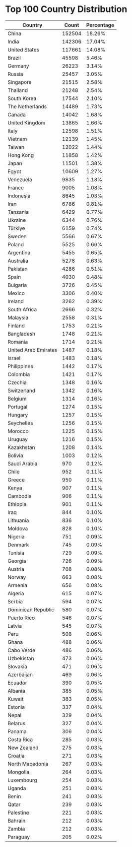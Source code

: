 # Top 100 Country Distribution
| Country | Count | Percentage |
|----|----|----|
| China | 152504 | 18.26% |
| India | 142306 | 17.04% |
| United States | 117661 | 14.08% |
| Brazil | 45598 | 5.46% |
| Germany | 26223 | 3.14% |
| Russia | 25457 | 3.05% |
| Singapore | 21515 | 2.58% |
| Thailand | 21248 | 2.54% |
| South Korea | 17544 | 2.10% |
| The Netherlands | 14489 | 1.73% |
| Canada | 14042 | 1.68% |
| United Kingdom | 13865 | 1.66% |
| Italy | 12598 | 1.51% |
| Vietnam | 12139 | 1.45% |
| Taiwan | 12022 | 1.44% |
| Hong Kong | 11858 | 1.42% |
| Japan | 11501 | 1.38% |
| Egypt | 10609 | 1.27% |
| Venezuela | 9835 | 1.18% |
| France | 9005 | 1.08% |
| Indonesia | 8645 | 1.03% |
| Iran | 6786 | 0.81% |
| Tanzania | 6429 | 0.77% |
| Ukraine | 6344 | 0.76% |
| Türkiye | 6159 | 0.74% |
| Sweden | 5566 | 0.67% |
| Poland | 5525 | 0.66% |
| Argentina | 5455 | 0.65% |
| Australia | 5278 | 0.63% |
| Pakistan | 4286 | 0.51% |
| Spain | 4030 | 0.48% |
| Bulgaria | 3726 | 0.45% |
| Mexico | 3306 | 0.40% |
| Ireland | 3262 | 0.39% |
| South Africa | 2666 | 0.32% |
| Malaysia | 2558 | 0.31% |
| Finland | 1753 | 0.21% |
| Bangladesh | 1748 | 0.21% |
| Romania | 1714 | 0.21% |
| United Arab Emirates | 1487 | 0.18% |
| Israel | 1483 | 0.18% |
| Philippines | 1442 | 0.17% |
| Colombia | 1421 | 0.17% |
| Czechia | 1348 | 0.16% |
| Switzerland | 1342 | 0.16% |
| Belgium | 1314 | 0.16% |
| Portugal | 1274 | 0.15% |
| Hungary | 1257 | 0.15% |
| Seychelles | 1256 | 0.15% |
| Morocco | 1225 | 0.15% |
| Uruguay | 1216 | 0.15% |
| Kazakhstan | 1208 | 0.14% |
| Bolivia | 1003 | 0.12% |
| Saudi Arabia | 970 | 0.12% |
| Chile | 952 | 0.11% |
| Greece | 950 | 0.11% |
| Kenya | 907 | 0.11% |
| Cambodia | 906 | 0.11% |
| Ethiopia | 901 | 0.11% |
| Iraq | 844 | 0.10% |
| Lithuania | 836 | 0.10% |
| Moldova | 828 | 0.10% |
| Nigeria | 751 | 0.09% |
| Denmark | 745 | 0.09% |
| Tunisia | 729 | 0.09% |
| Georgia | 726 | 0.09% |
| Austria | 708 | 0.08% |
| Norway | 663 | 0.08% |
| Armenia | 656 | 0.08% |
| Algeria | 615 | 0.07% |
| Serbia | 594 | 0.07% |
| Dominican Republic | 580 | 0.07% |
| Puerto Rico | 546 | 0.07% |
| Latvia | 545 | 0.07% |
| Peru | 508 | 0.06% |
| Ghana | 488 | 0.06% |
| Cabo Verde | 486 | 0.06% |
| Uzbekistan | 473 | 0.06% |
| Slovakia | 471 | 0.06% |
| Azerbaijan | 469 | 0.06% |
| Ecuador | 390 | 0.05% |
| Albania | 385 | 0.05% |
| Kuwait | 383 | 0.05% |
| Estonia | 337 | 0.04% |
| Nepal | 329 | 0.04% |
| Belarus | 327 | 0.04% |
| Panama | 306 | 0.04% |
| Costa Rica | 285 | 0.03% |
| New Zealand | 275 | 0.03% |
| Croatia | 271 | 0.03% |
| North Macedonia | 267 | 0.03% |
| Mongolia | 264 | 0.03% |
| Luxembourg | 254 | 0.03% |
| Uganda | 251 | 0.03% |
| Benin | 241 | 0.03% |
| Qatar | 239 | 0.03% |
| Palestine | 221 | 0.03% |
| Bahrain | 212 | 0.03% |
| Zambia | 212 | 0.03% |
| Paraguay | 205 | 0.02% |
